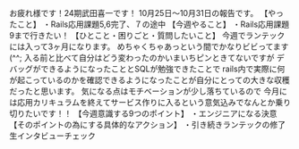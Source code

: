 お疲れ様です！24期武田喜一です！
10月25日〜10月31日の報告です。
【やったこと】
・Rails応用課題5,6完了、７の途中
【今週やること】
・Rails応用課題9まで行きたい！
【ひとこと・困りごと・質問したいこと】
今週でランテックには入って3ヶ月になります。
めちゃくちゃあっという間でかなりビビってます(^^;
入る前と比べて自分はどう変わったのかいまいちピンときてないですが
デバッグができるようになったこととSQLが勉強できたことで
rails内で実際に何が起こっているのかを確認できるようになったことが自分にとっての大きな収穫だったと思います。
気になる点はモチベーションが少し落ちているので
今月には応用カリキュラムを終えてサービス作りに入るという意気込みでなんとか乗り切りたいです！！
【今週意識する9つのポイント】
・エンジニアになる決意
【そのポイントの為にする具体的なアクション】
・引き続きランテックの修了生インタビューチェック